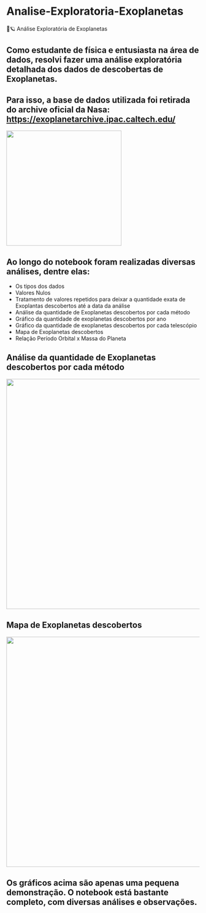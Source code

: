 # Analise-Exploratoria-Exoplanetas
🔭🪐 Análise Exploratória de Exoplanetas

## Como estudante de física e entusiasta na área de dados, resolvi fazer uma análise exploratória detalhada dos dados de descobertas de Exoplanetas.

## Para isso, a base de dados utilizada foi retirada do archive oficial da Nasa: https://exoplanetarchive.ipac.caltech.edu/

<img  src = "https://github.com/inesarruda/Analise-Exploratoria-Exoplanetas/assets/112672449/9da7a3ed-d2d3-40d2-8cff-8c9e6f449392" width= "300px"/>

## Ao longo do notebook foram realizadas diversas análises, dentre elas:

* Os tipos dos dados
* Valores Nulos
* Tratamento de valores repetidos para deixar a quantidade exata de Exoplantas descobertos até a data da análise
* Análise da quantidade de Exoplanetas descobertos por cada método
* Gráfico da quantidade de exoplanetas descobertos por ano
* Gráfico da quantidade de exoplanetas descobertos por cada telescópio
* Mapa de Exoplanetas descobertos
* Relação Período Orbital x Massa do Planeta

##  Análise da quantidade de Exoplanetas descobertos por cada método
<img  src = "https://github.com/inesarruda/Analise-Exploratoria-Exoplanetas/assets/112672449/e65fac9c-fb3e-4a72-ba30-715f56023769" width= "600px"/>

## Mapa de Exoplanetas descobertos
<img  src = "https://github.com/inesarruda/Analise-Exploratoria-Exoplanetas/assets/112672449/a03a8f44-9eed-4dae-ab2c-71cffa7276b4" width= "600px"/>

## Os gráficos acima são apenas uma pequena demonstração. O notebook está bastante completo, com diversas análises e observações.
